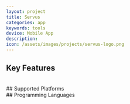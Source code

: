 ```yaml
---
layout: project
title: Servus
categories: app
keywords: tools
device: Mobile App
description:
icon: /assets/images/projects/servus-logo.png
---
```



## Key Features

<br>
## Supported Platforms

<br>
## Programming Languages
